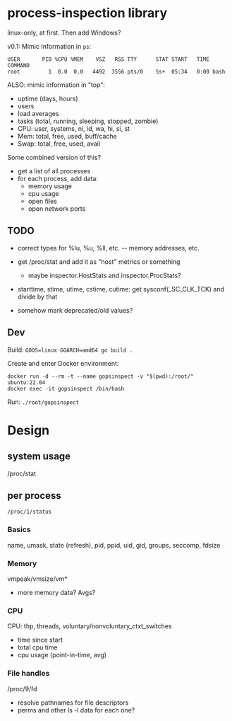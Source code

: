 # process-inspection library
linux-only, at first. Then add Windows?

v0.1: Mimic Information in `ps`:
```
USER       PID %CPU %MEM    VSZ   RSS TTY      STAT START   TIME COMMAND
root         1  0.0  0.0   4492  3556 pts/0    Ss+  05:34   0:00 bash
```

ALSO: mimic information in "top":
  - uptime (days, hours)
  - users
  - load averages
  - tasks (total, running, sleeping, stopped, zombie)
  - CPU: user, systems, ni, id, wa, hi, si, st
  - Mem: total, free, used, buff/cache
  - Swap: total, free, used, avail

Some combined version of this?


- get a list of all processes
- for each process, add data:
  - memory usage
  - cpu usage
  - open files
  - open network ports


## TODO
- correct types for %lu, %u, %ll, etc. -- memory addresses, etc.

- get /proc/stat and add it as "host" metrics or something
  - maybe inspector.HostStats and inspector.ProcStats?

- starttime, stime, utime, cstime, cutime: get sysconf(_SC_CLK_TCK) and divide by that
- somehow mark deprecated/old values?


## Dev

Build:
`GOOS=linux GOARCH=amd64 go build .`

Create and enter Docker environment:
```
docker run -d --rm -t --name gopsinspect -v "$(pwd):/root/" ubuntu:22.04
docker exec -it gopsinspect /bin/bash
```

Run:
`./root/gopsinspect`



# Design

## system usage
/proc/stat

## per process
`/proc/1/status`

### Basics
name, umask, state (refresh), pid, ppid, uid, gid, groups, seccomp, fdsize

### Memory
vmpeak/vmsize/vm*

  - more memory data? Avgs?


### CPU
CPU: thp, threads, voluntary/nonvoluntary_ctxt_switches




  - time since start
  - total cpu time
  - cpu usage (point-in-time, avg)


### File handles
/proc/9/fd

- resolve pathnames for file descriptors
- perms and other ls -l data for each one?


